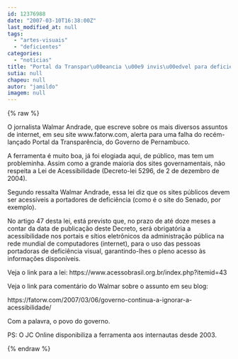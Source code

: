 ```yaml
---
id: 12376988
date: "2007-03-10T16:38:00Z"
last_modified_at: null
tags:
  - "artes-visuais"
  - "deficientes"
categories:
  - "noticias"
title: "Portal da Transpar\u00eancia \u00e9 invis\u00edvel para deficientes visuais"
sutia: null
chapeu: null
autor: "jamildo"
imagem: null
---
```

{% raw %}
<p>O jornalista Walmar Andrade, que escreve sobre os mais diversos assuntos de internet, em seu site www.fatorw.com, alerta para uma falha do rec&eacute;m-lan&ccedil;ado Portal da Transpar&ecirc;ncia, do Governo de Pernambuco.</p>
<p>A ferramenta &eacute; muito boa, j&aacute; foi elogiada aqui, de p&uacute;blico, mas tem um probleminha. Assim como a grande maioria dos sites governamentais, n&atilde;o respeita a Lei de Acessibilidade (Decreto-lei 5296, de 2 de dezembro de 2004).</p>
<p>Segundo ressalta Walmar Andrade, essa lei diz que os sites p&uacute;blicos devem ser acess&iacute;veis a portadores de defici&ecirc;ncia (como &eacute; o site do Senado, por exemplo).</p>
<p>No artigo 47 desta lei, est&aacute; previsto que, no prazo de at&eacute; doze meses a contar da data de publica&ccedil;&atilde;o deste Decreto, ser&aacute; obrigat&oacute;ria a acessibilidade nos portais e s&iacute;tios eletr&ocirc;nicos da administra&ccedil;&atilde;o p&uacute;blica na rede mundial de computadores (internet), para o uso das pessoas portadoras de defici&ecirc;ncia visual, garantindo-lhes o pleno acesso &agrave;s informa&ccedil;&otilde;es dispon&iacute;veis.</p>
<p>Veja o link para a lei: https://www.acessobrasil.org.br/index.php?itemid=43</p>
<p>Veja o link para coment&aacute;rio do Walmar sobre o assunto em seu blog:</p>
<p>https://fatorw.com/2007/03/06/governo-continua-a-ignorar-a-acessibilidade/</p>
<p>Com a palavra, o povo do governo.</p>
<p>PS: O JC Online disponibiliza a ferramenta aos internautas desde 2003.</p>
{% endraw %}